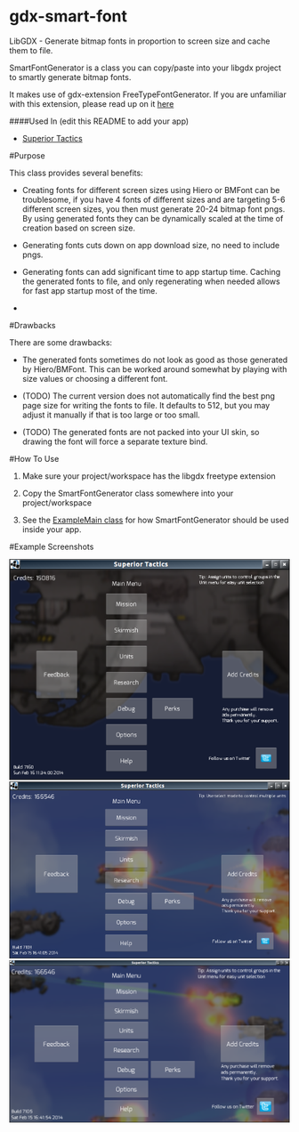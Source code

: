 gdx-smart-font
==============

LibGDX - Generate bitmap fonts in proportion to screen size and cache them to file.

SmartFontGenerator is a class you can copy/paste into your libgdx project to smartly generate bitmap fonts.

It makes use of gdx-extension FreeTypeFontGenerator.  If you are unfamiliar with this extension, please read up on it
[here](https://github.com/libgdx/libgdx/wiki/Gdx-freetype)

####Used In (edit this README to add your app)
* [Superior Tactics](https://play.google.com/store/apps/details?id=org.jrenner.superior)

#Purpose

This class provides several benefits:

* Creating fonts for different screen sizes using Hiero or BMFont can be troublesome, if you have 4 fonts of different sizes
and are targeting 5-6 different screen sizes, you then must generate 20-24 bitmap font pngs.  By using generated fonts they can be dynamically scaled at the time of creation based on screen size.

* Generating fonts cuts down on app download size, no need to include pngs.

* Generating fonts can add significant time to app startup time.  Caching the generated fonts to file, and only regenerating when needed allows for fast app startup most of the time.
* 

#Drawbacks

There are some drawbacks:

* The generated fonts sometimes do not look as good as those generated by Hiero/BMFont.  This can be worked around somewhat by playing with size values or choosing a different font.
 
* (TODO) The current version does not automatically find the best png page size for writing the fonts to file.  It defaults to 512, but you may adjust it manually if that is too large or too small.

* (TODO) The generated fonts are not packed into your UI skin, so drawing the font will force a separate texture bind.

#How To Use

1. Make sure your project/workspace has the libgdx freetype extension

2. Copy the SmartFontGenerator class somewhere into your project/workspace

3. See the [ExampleMain class](/src/org/jrenner/smartfont/example/ExampleMain.java)
for how SmartFontGenerator should be used inside your app.

#Example Screenshots

![](example_screenshots/small_screen.png)
![](example_screenshots/medium_screen.png)
![](example_screenshots/large_screen.png)
